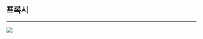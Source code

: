 ## 프록시

---

![](https://velog.velcdn.com/images/sanizzang00/post/ba154708-a602-4ba0-b853-06e0dff7a52c/image.png)
